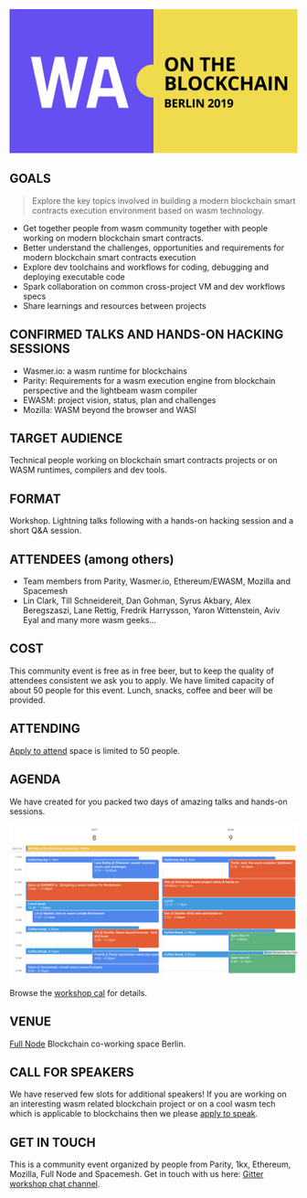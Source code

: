 ![](media/logo.png)

## GOALS
>Explore the key topics involved in building a modern blockchain smart contracts execution environment based on wasm technology.

- Get together people from wasm community together with people working on modern blockchain smart contracts.
- Better understand the challenges, opportunities and requirements for modern blockchain smart contracts execution
- Explore dev toolchains and workflows for coding, debugging and deploying executable code
- Spark collaboration on common cross-project VM and dev workflows specs
- Share learnings and resources between projects

## CONFIRMED TALKS AND HANDS-ON HACKING SESSIONS
- Wasmer.io: a wasm runtime for blockchains
- Parity: Requirements for a wasm execution engine from blockchain perspective and the lightbeam wasm compiler
- EWASM: project vision, status, plan and challenges
- Mozilla: WASM beyond the browser and WASI

## TARGET AUDIENCE
Technical people working on blockchain smart contracts projects or on WASM runtimes, compilers and dev tools.

## FORMAT
Workshop. Lightning talks following with a hands-on hacking session and a short Q&A session.

## ATTENDEES (among others)
- Team members from Parity, Wasmer.io, Ethereum/EWASM, Mozilla and Spacemesh
- Lin Clark, Till Schneidereit, Dan Gohman, Syrus Akbary, Alex Beregszaszi, Lane Rettig, Fredrik Harrysson, Yaron Wittenstein, Aviv Eyal and many more wasm geeks...


## COST
This community event is free as in free beer, but to keep the quality of attendees consistent we ask you to apply. We have limited capacity of about 50 people for this event. Lunch, snacks, coffee and beer will be provided.

## ATTENDING
[Apply to attend](https://docs.google.com/forms/d/e/1FAIpQLSfiyAQuHpYMOIGqWvyj7gfqV9-fl6PXYyRzV6g0W2L4ktWmmQ/viewform) space is limited to 50 people.

## AGENDA
We have created for you packed two days of amazing talks and hands-on sessions.

![](media/agenda.png)

Browse the [workshop cal](https://calendar.google.com/calendar/b/1?cid=c3BhY2VtZXNoLmlvXzRkNGxzdnJyZWVqcDZkMDR0bGhndXFmaTI0QGdyb3VwLmNhbGVuZGFyLmdvb2dsZS5jb20) for details.

## VENUE
[Full Node](https://www.fullnode.berlin/) Blockchain co-working space Berlin.

## CALL FOR SPEAKERS
We have reserved few slots for additional speakers! If you are working on an interesting wasm related blockchain project or on a cool wasm tech which is applicable to blockchains then we please [apply to speak](https://docs.google.com/forms/d/e/1FAIpQLSfiyAQuHpYMOIGqWvyj7gfqV9-fl6PXYyRzV6g0W2L4ktWmmQ/viewform).

## GET IN TOUCH
This is a community event organized by people from Parity, 1kx, Ethereum, Mozilla, Full Node and Spacemesh. Get in touch with us here: [Gitter workshop chat channel](https://gitter.im/wasm-blockchain-2019-berlin/community).
